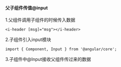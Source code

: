 #### 父子组件传值@input
1.父组件调用子组件的时候传入数据
```
<i-header [msg]="msg"></i-header>
```
2.子组件引入input模块
```
import { Component, Input } from '@angular/core';
```
3.子组件中@Input接收父组件传过来的数据